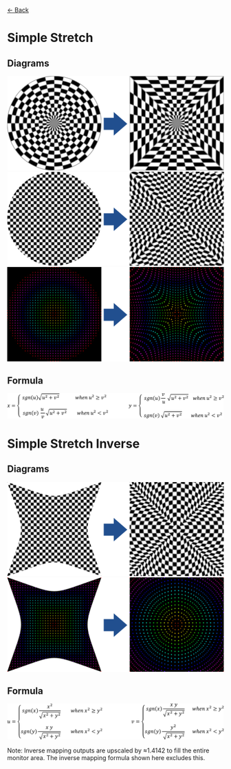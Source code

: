[<- Back](../mappings_index.md)

# Simple Stretch

## Diagrams
![](./images/mappings/square_simple_stretch_circle_grid_thick_checkerboard.png)
![](./images/mappings/square_simple_stretch_square_grid_thick_checkerboard.png)
![](./images/mappings/square_simple_stretch_dot_grid_circle_rgb_gradient_circle.png)

## Formula
![](./images/formulas/simple_stretch_formula.png)




# Simple Stretch Inverse

## Diagrams
![](./images/mappings/circle_simple_stretch_square_grid_circle_thick_checkerboard.png)
![](./images/mappings/circle_simple_stretch_dot_grid_square_rgb_gradient.png)

## Formula
![](./images/formulas/simple_stretch_inverse_formula.png)

Note: Inverse mapping outputs are upscaled by ≈1.4142 to fill the entire monitor area. The inverse mapping formula shown here excludes this.
